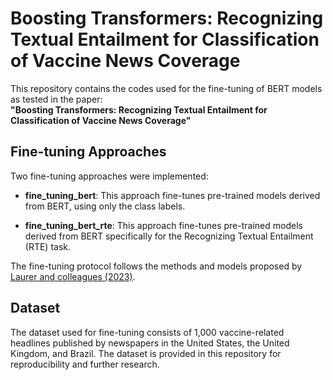 # Boosting Transformers: Recognizing Textual Entailment for Classification of Vaccine News Coverage

This repository contains the codes used for the fine-tuning of BERT models as tested in the paper:  
**"Boosting Transformers: Recognizing Textual Entailment for Classification of Vaccine News Coverage"**

## Fine-tuning Approaches

Two fine-tuning approaches were implemented:

- **fine_tuning_bert**: This approach fine-tunes pre-trained models derived from BERT, using only the class labels.
  
- **fine_tuning_bert_rte**: This approach fine-tunes pre-trained models derived from BERT specifically for the Recognizing Textual Entailment (RTE) task.

The fine-tuning protocol follows the methods and models proposed by [Laurer and colleagues (2023)](https://doi.org/10.1017/pan.2023.20).

## Dataset

The dataset used for fine-tuning consists of 1,000 vaccine-related headlines published by newspapers in the United States, the United Kingdom, and Brazil. The dataset is provided in this repository for reproducibility and further research.
